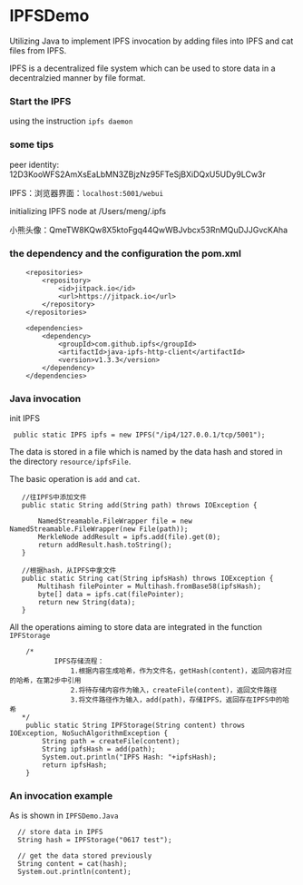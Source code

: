 # IPFSDemo
Utilizing Java to implement IPFS invocation by adding files into IPFS and cat files from IPFS.

IPFS is a decentralized file system which can be used to store data in a decentralzied manner by file format.

### Start the IPFS
using the instruction `ipfs daemon`

### some tips
peer identity: 12D3KooWFS2AmXsEaLbMN3ZBjzNz95FTeSjBXiDQxU5UDy9LCw3r

IPFS：浏览器界面：`localhost:5001/webui`

initializing IPFS node at /Users/meng/.ipfs

小熊头像：QmeTW8KQw8X5ktoFgq44QwWBJvbcx53RnMQuDJJGvcKAha

### the dependency and the configuration the pom.xml 
```
    <repositories>
        <repository>
            <id>jitpack.io</id>
            <url>https://jitpack.io</url>
        </repository>
    </repositories>

    <dependencies>
        <dependency>
            <groupId>com.github.ipfs</groupId>
            <artifactId>java-ipfs-http-client</artifactId>
            <version>v1.3.3</version>
        </dependency>
    </dependencies>
```
### Java invocation

init IPFS
```
 public static IPFS ipfs = new IPFS("/ip4/127.0.0.1/tcp/5001");
 ```
 
 The data is stored in a file which is named by the data hash and stored in the directory `resource/ipfsFile`.
 
 The basic operation is `add` and `cat`.
 ```
    //往IPFS中添加文件
    public static String add(String path) throws IOException {

        NamedStreamable.FileWrapper file = new NamedStreamable.FileWrapper(new File(path));
        MerkleNode addResult = ipfs.add(file).get(0);
        return addResult.hash.toString();
    }

    //根据hash，从IPFS中拿文件
    public static String cat(String ipfsHash) throws IOException {
        Multihash filePointer = Multihash.fromBase58(ipfsHash);
        byte[] data = ipfs.cat(filePointer);
        return new String(data);
    }
```
 
All the operations aiming to store data are integrated in the function `IPFStorage`
```
    /*
           IPFS存储流程：
               1.根据内容生成哈希，作为文件名，getHash(content)，返回内容对应的哈希，在第2步中引用
               2.将待存储内容作为输入，createFile(content)，返回文件路径
               3.将文件路径作为输入，add(path)，存储IPFS，返回存在IPFS中的哈希
   */
    public static String IPFStorage(String content) throws IOException, NoSuchAlgorithmException {
        String path = createFile(content);
        String ipfsHash = add(path);
        System.out.println("IPFS Hash: "+ipfsHash);
        return ipfsHash;
    }
```

### An invocation example

As is shown in `IPFSDemo.Java`
```
  // store data in IPFS
  String hash = IPFStorage("0617 test");

  // get the data stored previously
  String content = cat(hash);
  System.out.println(content);
 ```
 
